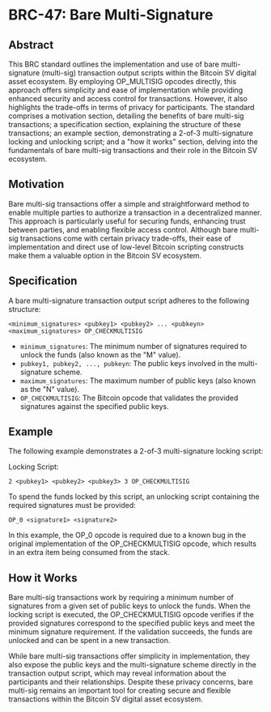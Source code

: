 # BRC-47: Bare Multi-Signature

## Abstract

This BRC standard outlines the implementation and use of bare multi-signature (multi-sig) transaction output scripts within the Bitcoin SV digital asset ecosystem. By employing OP_MULTISIG opcodes directly, this approach offers simplicity and ease of implementation while providing enhanced security and access control for transactions. However, it also highlights the trade-offs in terms of privacy for participants. The standard comprises a motivation section, detailing the benefits of bare multi-sig transactions; a specification section, explaining the structure of these transactions; an example section, demonstrating a 2-of-3 multi-signature locking and unlocking script; and a "how it works" section, delving into the fundamentals of bare multi-sig transactions and their role in the Bitcoin SV ecosystem.

## Motivation

Bare multi-sig transactions offer a simple and straightforward method to enable multiple parties to authorize a transaction in a decentralized manner. This approach is particularly useful for securing funds, enhancing trust between parties, and enabling flexible access control. Although bare multi-sig transactions come with certain privacy trade-offs, their ease of implementation and direct use of low-level Bitcoin scripting constructs make them a valuable option in the Bitcoin SV ecosystem.

## Specification

A bare multi-signature transaction output script adheres to the following structure:

```
<minimum_signatures> <pubkey1> <pubkey2> ... <pubkeyn> <maximum_signatures> OP_CHECKMULTISIG
```

- `minimum_signatures`: The minimum number of signatures required to unlock the funds (also known as the "M" value).
- `pubkey1, pubkey2, ..., pubkeyn`: The public keys involved in the multi-signature scheme.
- `maximum_signatures`: The maximum number of public keys (also known as the "N" value).
- `OP_CHECKMULTISIG`: The Bitcoin opcode that validates the provided signatures against the specified public keys.

## Example

The following example demonstrates a 2-of-3 multi-signature locking script:

Locking Script:

```
2 <pubkey1> <pubkey2> <pubkey3> 3 OP_CHECKMULTISIG
```

To spend the funds locked by this script, an unlocking script containing the required signatures must be provided:

```
OP_0 <signature1> <signature2>
```

In this example, the OP_0 opcode is required due to a known bug in the original implementation of the OP_CHECKMULTISIG opcode, which results in an extra item being consumed from the stack.

## How it Works

Bare multi-sig transactions work by requiring a minimum number of signatures from a given set of public keys to unlock the funds. When the locking script is executed, the OP_CHECKMULTISIG opcode verifies if the provided signatures correspond to the specified public keys and meet the minimum signature requirement. If the validation succeeds, the funds are unlocked and can be spent in a new transaction.

While bare multi-sig transactions offer simplicity in implementation, they also expose the public keys and the multi-signature scheme directly in the transaction output script, which may reveal information about the participants and their relationships. Despite these privacy concerns, bare multi-sig remains an important tool for creating secure and flexible transactions within the Bitcoin SV digital asset ecosystem.
